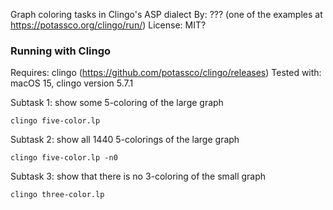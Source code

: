 Graph coloring tasks in Clingo's ASP dialect
By: ??? (one of the examples at https://potassco.org/clingo/run/)
License: MIT?

### Running with Clingo

Requires: clingo (https://github.com/potassco/clingo/releases)
Tested with: macOS 15, clingo version 5.7.1

Subtask 1: show some 5-coloring of the large graph

    clingo five-color.lp

Subtask 2: show all 1440 5-colorings of the large graph

    clingo five-color.lp -n0

Subtask 3: show that there is no 3-coloring of the small graph

    clingo three-color.lp